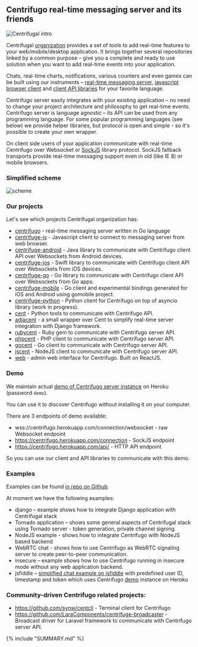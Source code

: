 ## Centrifugo real-time messaging server and its friends

![Centrifugal intro](https://raw.githubusercontent.com/centrifugal/documentation/master/assets/images/intro.png)

Centrifugal [organization](https://github.com/centrifugal) provides a set of tools to add real-time features to your web/mobile/desktop application. It brings together several repositories linked by a common purpose – give you a complete and ready to use solution when you want to add real-time events into your application.

Chats, real-time charts, notifications, various counters and even games can be built using our instruments – [real-time messaging server](server/README.md), [javascript browser client](client/README.md) and [client API libraries](libraries/README.md) for your favorite language.

Centrifugo server easily integrates with your existing application – no need to change your project architecture and philosophy to get real-time events. Centrifugo server is language agnostic – its API can be used from any programming language. For some popular programming languages (see below) we provide helper libraries, but protocol is open and simple - so it's possible to create your own wrapper.

On client side users of your application communicate with real-time Centrifugo over Websocket or [SockJS](https://github.com/sockjs/sockjs-client) library protocol. SockJS fallback transports provide real-time messaging support even in old (like IE 8) or mobile browsers.

### Simplified scheme

![scheme](https://raw.githubusercontent.com/centrifugal/documentation/master/assets/images/scheme.png)

### Our projects

Let's see which projects Centrifugal organization has:

* [centrifugo](https://github.com/centrifugal/centrifugo) - real-time messaging server
    written in Go language
* [centrifuge-js](https://github.com/centrifugal/centrifuge-js) - Javascript client to
    connect to messaging server from web browser.
* [centrifuge-android](https://github.com/centrifugal/centrifuge-android) - Java library to communicate
    with Centrifugo client API over Websockets from Android devices.
* [centrifuge-ios](https://github.com/centrifugal/centrifuge-ios) - Swift library to communicate
    with Centrifugo client API over Websockets from iOS devices.
* [centrifuge-go](https://github.com/centrifugal/centrifuge-go) - Go library to communicate
    with Centrifugo client API over Websockets from Go apps.
* [centrifuge-mobile](https://github.com/centrifugal/centrifuge-go) - Go client and experimental
    bindings generated for iOS and Android using gomobile project.
* [centrifuge-python](https://github.com/centrifugal/centrifuge-go) - Python client for Centrifugo on
    top of asyncio library (work in progress).
* [cent](https://github.com/centrifugal/cent) - Python tools to communicate with Centrifugo API.
* [adjacent](https://github.com/centrifugal/adjacent) - a small wrapper over Cent to
    simplify real-time server integration with Django framework.
* [rubycent](https://github.com/centrifugal/rubycent) - Ruby gem to communicate
    with Centrifugo server API.
* [phpcent](https://github.com/centrifugal/phpcent) - PHP client to communicate
    with Centrifugo server API.
* [gocent](https://github.com/centrifugal/gocent) - Go client to communicate
    with Centrifugo server API.
* [jscent](https://github.com/centrifugal/jscent) - NodeJS client to communicate
    with Centrifugo server API.
* [web](https://github.com/centrifugal/web) - admin web interface for Centrifugo.
    Built on ReactJS.

### Demo

We maintain actual [demo of Centrifugo server instance](https://centrifugo.herokuapp.com) on Heroku (password `demo`).

You can use it to discover Centrifugo without installing it on your computer.

There are 3 endpoints of demo available:

* wss://centrifugo.herokuapp.com/connection/websocket - raw Websocket endpoint
* https://centrifugo.herokuapp.com/connection - SockJS endpoint
* https://centrifugo.herokuapp.com/api/ - HTTP API endpoint

So you can use our client and API libraries to communicate with this demo.

### Examples

Examples can be found [in repo on Github](https://github.com/centrifugal/examples).

At moment we have the following examples:

* django – example shows how to integrate Django application with Centrifugal stack
* Tornado application – shows some general aspects of Centrifugal stack using Tornado server - token generation, private channel signing.
* NodeJS example - shows how to integrate Centrifugo with NodeJS based backend
* WebRTC chat - shows how to use Centrifugo as WebRTC signaling server to create peer-to-peer communication.
* insecure – example shows how to use Centrifugo running in insecure mode without any web application backend.
* jsfiddle – [simplified chat example on jsfiddle](http://jsfiddle.net/FZambia/yG7Uw/) with predefined user ID, timestamp and token which uses Centrifugo [demo](https://centrifugo.herokuapp.com) instance on Heroku

### Community-driven Centrifugo related projects:

* https://github.com/synw/centcli - Terminal client for Centrifugo
* https://github.com/LaraComponents/centrifuge-broadcaster - Broadcast driver for Laravel framework
    to communicate with Centrifugo server API.

{% include "SUMMARY.md" %}
